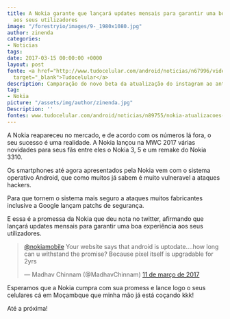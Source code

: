 ```yaml
---
title: A Nokia garante que lançará updates mensais para garantir uma boa experiência
  aos seus utilizadores
image: "/forestryio/images/9-_1980x1080.jpg"
author: zinenda
categories:
- Noticias
tags: 
date: 2017-03-15 00:00:00 +0000
layout: post
fonte: <a href="http://www.tudocelular.com/android/noticias/n67996/videochamadas-no-android-via-booyah-app.html"
  target="_blank">Tudocelular</a>
description: Camparação do novo beta da atualização do instagram ao antigo beta
tag:
- Nokia
picture: "/assets/img/author/zinenda.jpg"
Description: ''
fontes: www.tudocelular.com/android/noticias/n89755/nokia-atualizacoes-importantes-mensalmente.html
---
```

A Nokia reapareceu no mercado, e de acordo com os números lá fora, o seu sucesso é uma realidade. A Nokia lançou na MWC 2017 várias novidades para seus fãs entre eles o Nokia 3, 5 e um remake do Nokia 3310.

Os smartphones até agora apresentados pela Nokia vem com o sistema operativo Android, que como muitos já sabem é muito vulneravel a ataques hackers.

Para que tornem o sistema mais seguro a ataques muitos fabricantes inclusive a Google lançam patchs de segurança.

E essa é a promessa da Nokia que deu nota no twitter, afirmando que lançará updates mensais para garantir uma boa experiência aos seus utilizadores.

<blockquote class="twitter-tweet" data-lang="pt"><p lang="en" dir="ltr"><a href="https://twitter.com/nokiamobile">@nokiamobile</a> Your website says that android is uptodate....how long can u withstand the promise?&#13;Because pixel itself is upgradable for 2yrs</p>&mdash; Madhav Chinnam (@MadhavChinnam) <a href="https://twitter.com/MadhavChinnam/status/840480704882384897">11 de março de 2017</a></blockquote>

<script async src="//platform.twitter.com/widgets.js" charset="utf-8"></script>

Esperamos que a Nokia cumpra com sua promess e lance logo o seus celulares cá em Moçambque que minha mão já está coçando kkk!

Até a próxima!